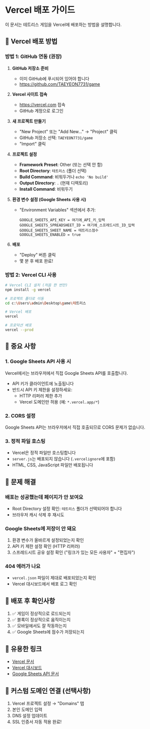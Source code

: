 # Vercel 배포 가이드

이 문서는 테트리스 게임을 Vercel에 배포하는 방법을 설명합니다.

## 🚀 Vercel 배포 방법

### 방법 1: GitHub 연동 (권장)

1. **GitHub 저장소 준비**
   - 이미 GitHub에 푸시되어 있어야 합니다
   - https://github.com/TAEYEON7731/game

2. **Vercel 사이트 접속**
   - https://vercel.com 접속
   - GitHub 계정으로 로그인

3. **새 프로젝트 만들기**
   - "New Project" 또는 "Add New..." → "Project" 클릭
   - GitHub 저장소 선택: `TAEYEON7731/game`
   - "Import" 클릭

4. **프로젝트 설정**
   - **Framework Preset**: Other (또는 선택 안 함)
   - **Root Directory**: `테트리스` (폴더 선택)
   - **Build Command**: 비워두거나 `echo 'No build'`
   - **Output Directory**: `.` (현재 디렉토리)
   - **Install Command**: 비워두기

5. **환경 변수 설정 (Google Sheets 사용 시)**
   - "Environment Variables" 섹션에서 추가:
     ```
     GOOGLE_SHEETS_API_KEY = 여기에_API_키_입력
     GOOGLE_SHEETS_SPREADSHEET_ID = 여기에_스프레드시트_ID_입력
     GOOGLE_SHEETS_SHEET_NAME = 테트리스점수
     GOOGLE_SHEETS_ENABLED = true
     ```

6. **배포**
   - "Deploy" 버튼 클릭
   - 몇 분 후 배포 완료!

### 방법 2: Vercel CLI 사용

```bash
# Vercel CLI 설치 (처음 한 번만)
npm install -g vercel

# 프로젝트 폴더로 이동
cd c:\Users\admin\Desktop\game\테트리스

# Vercel 배포
vercel

# 프로덕션 배포
vercel --prod
```

## 📝 중요 사항

### 1. Google Sheets API 사용 시

Vercel에서는 브라우저에서 직접 Google Sheets API를 호출합니다.
- API 키가 클라이언트에 노출됩니다
- 반드시 API 키 제한을 설정하세요:
  - HTTP 리퍼러 제한 추가
  - Vercel 도메인만 허용 (예: `*.vercel.app/*`)

### 2. CORS 설정

Google Sheets API는 브라우저에서 직접 호출되므로 CORS 문제가 없습니다.

### 3. 정적 파일 호스팅

- Vercel은 정적 파일만 호스팅합니다
- `server.js`는 배포되지 않습니다 (`.vercelignore`에 포함)
- HTML, CSS, JavaScript 파일만 배포됩니다

## 🔧 문제 해결

### 배포는 성공했는데 페이지가 안 보여요
- Root Directory 설정 확인: `테트리스` 폴더가 선택되어야 합니다
- 브라우저 캐시 삭제 후 재시도

### Google Sheets에 저장이 안 돼요
1. 환경 변수가 올바르게 설정되었는지 확인
2. API 키 제한 설정 확인 (HTTP 리퍼러)
3. 스프레드시트 공유 설정 확인 ("링크가 있는 모든 사용자" + "편집자")

### 404 에러가 나요
- `vercel.json` 파일이 제대로 배포되었는지 확인
- Vercel 대시보드에서 배포 로그 확인

## 🎯 배포 후 확인사항

1. ✅ 게임이 정상적으로 로드되는지
2. ✅ 블록이 정상적으로 움직이는지
3. ✅ 모바일에서도 잘 작동하는지
4. ✅ Google Sheets에 점수가 저장되는지

## 🔗 유용한 링크

- [Vercel 문서](https://vercel.com/docs)
- [Vercel 대시보드](https://vercel.com/dashboard)
- [Google Sheets API 문서](https://developers.google.com/sheets/api)

## 📱 커스텀 도메인 연결 (선택사항)

1. Vercel 프로젝트 설정 → "Domains" 탭
2. 본인 도메인 입력
3. DNS 설정 업데이트
4. SSL 인증서 자동 적용 완료!
